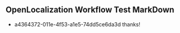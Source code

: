 ## OpenLocalization Workflow Test MarkDown
* a4364372-011e-4f53-a1e5-74dd5ce6da3d thanks!

<!--HONumber=Aug16_HO5-->


